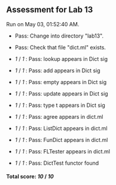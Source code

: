 ## Assessment for Lab 13

Run on May 03, 01:52:40 AM.

+ Pass: Change into directory "lab13".

+ Pass: Check that file "dict.ml" exists.

+  _1_ / _1_ : Pass: lookup appears in Dict sig

+  _1_ / _1_ : Pass: add appears in Dict sig

+  _1_ / _1_ : Pass: empty appears in Dict sig

+  _1_ / _1_ : Pass: update appears in Dict sig

+  _1_ / _1_ : Pass: type t appears in Dict sig

+  _1_ / _1_ : Pass: agree appears in dict.ml

+  _1_ / _1_ : Pass: ListDict appears in dict.ml

+  _1_ / _1_ : Pass: FunDict appears in dict.ml

+  _1_ / _1_ : Pass: FLTester appears in dict.ml

+  _1_ / _1_ : Pass: DictTest functor found

#### Total score: _10_ / _10_


